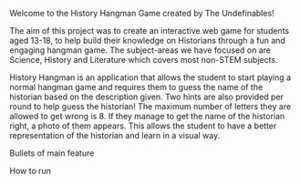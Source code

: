 Welcome to the History Hangman Game created by The Undefinables!

The aim of this project was to create an interactive web game for students aged 13-18, to help build their knowledge on Historians through a fun and engaging hangman game. The subject-areas we have focused on are Science, History and Literature which covers most non-STEM subjects.

History Hangman is an application that allows the student to start playing a normal hangman game and requires them to guess the name of the historian based on the description given. Two hints are also provided per round to help guess the historian! The maximum number of letters they are allowed to get wrong is 8. 
If they manage to get the name of the historian right, a photo of them appears. This allows the student to have a better representation of the historian and learn in a visual way. 


Bullets of main feature

How to run

